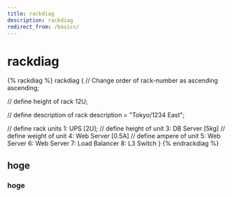 ```yaml
---
title: rackdiag
description: rackdiag
redirect_from: /basics/
---
```


# rackdiag
{% rackdiag %}
rackdiag {
  // Change order of rack-number as ascending
  ascending;

  // define height of rack
  12U;

  // define description of rack
  description = "Tokyo/1234 East";

  // define rack units
  1: UPS [2U];   // define height of unit
  3: DB Server [5kg]  // define weight of unit
  4: Web Server [0.5A]  // define ampere of unit
  5: Web Server
  6: Web Server
  7: Load Balancer
  8: L3 Switch
}
{% endrackdiag %}
## hoge

### hoge

